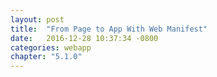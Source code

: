 ```yaml
---
layout: post
title:  "From Page to App With Web Manifest"
date:   2016-12-28 10:37:34 -0800
categories: webapp 
chapter: "5.1.0"
---
```


